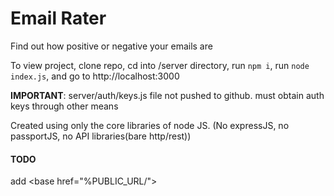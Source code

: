 # Email Rater

Find out how positive or negative your emails are

To view project, clone repo, cd into /server directory, run `npm i`, run `node index.js`, and go to http://localhost:3000

**IMPORTANT**: server/auth/keys.js file not pushed to github. must obtain auth keys through other means

Created using only the core libraries of node JS. (No expressJS, no passportJS, no API libraries(bare http/rest))

#### TODO

add \<base href="%PUBLIC_URL/"\>
